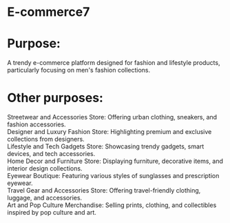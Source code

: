 # E-commerce7
# Purpose: <br>
A trendy e-commerce platform designed for fashion and lifestyle products, particularly focusing on men's fashion collections.<br>
# Other purposes:<br>
Streetwear and Accessories Store: Offering urban clothing, sneakers, and fashion accessories.<br>
Designer and Luxury Fashion Store: Highlighting premium and exclusive collections from designers.<br>
Lifestyle and Tech Gadgets Store: Showcasing trendy gadgets, smart devices, and tech accessories.<br>
Home Decor and Furniture Store: Displaying furniture, decorative items, and interior design collections.<br>
Eyewear Boutique: Featuring various styles of sunglasses and prescription eyewear.<br>
Travel Gear and Accessories Store: Offering travel-friendly clothing, luggage, and accessories.<br>
Art and Pop Culture Merchandise: Selling prints, clothing, and collectibles inspired by pop culture and art.<br>
